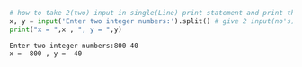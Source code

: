 ```python
# how to take 2(two) input in single(Line) print statement and print them separately.
x, y = input('Enter two integer numbers:').split() # give 2 input(no's) separated by space
print("x = ",x , ", y = ",y)
```

    Enter two integer numbers:800 40
    x =  800 , y =  40
    


```python

```
